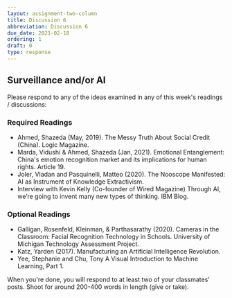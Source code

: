 ```yaml
---
layout: assignment-two-column
title: Discussion 6
abbreviation: Discussion 6
due_date: 2021-02-18
ordering: 1
draft: 0
type: response
---
```



## Surveillance and/or AI
Please respond to any of the ideas examined in any of this week's readings / discussions:

### Required Readings

* Ahmed, Shazeda (May, 2019). The Messy Truth About Social Credit (China). Logic Magazine.
* Marda, Vidushi & Ahmed, Shazeda (Jan, 2021). Emotional Entanglement: China's emotion recognition market and its implications for human rights. Article 19.
* Joler, Vladan and Pasquinelli, Matteo (2020). The Nooscope Manifested: AI as Instrument of Knowledge Extractivism.
* Interview with Kevin Kelly (Co-founder of Wired Magazine) Through AI, we’re going to invent many new types of thinking. IBM Blog.

### Optional Readings

* Galligan, Rosenfeld, Kleinman, & Parthasarathy (2020). Cameras in the Classroom: Facial Recognition Technology in Schools. University of Michigan Technology Assessment Project.
* Katz, Yarden (2017). Manufacturing an Artificial Intelligence Revolution.
* Yee, Stephanie and Chu, Tony A Visual Introduction to Machine Learning, Part 1.

When you're done, you will respond to at least two of your classmates’ posts. Shoot for around 200-400 words in length (give or take). 